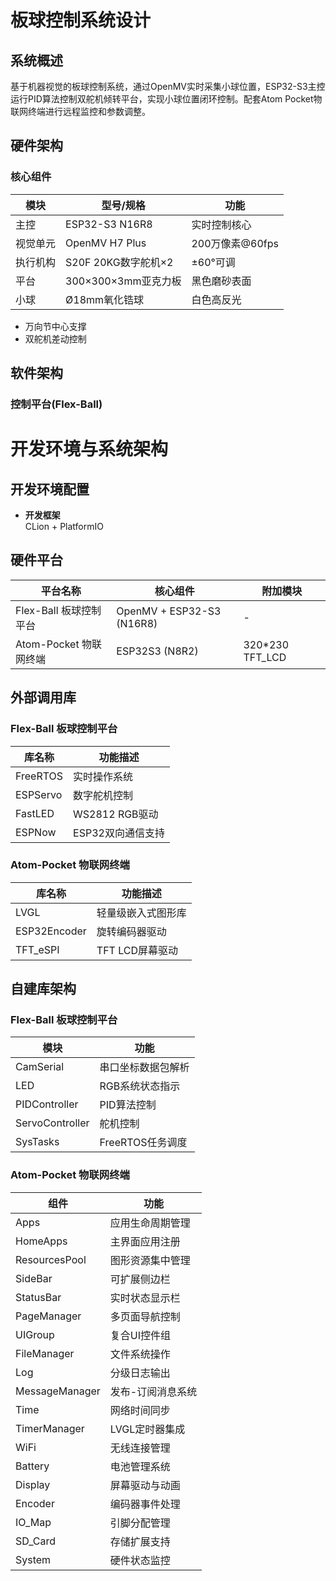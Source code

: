 # 板球控制系统设计

## 系统概述
基于机器视觉的板球控制系统，通过OpenMV实时采集小球位置，ESP32-S3主控运行PID算法控制双舵机倾转平台，实现小球位置闭环控制。配套Atom Pocket物联网终端进行远程监控和参数调整。

## 硬件架构
### 核心组件
| 模块 | 型号/规格 | 功能 |
|-------|------------|------|
| 主控 | ESP32-S3 N16R8 | 实时控制核心 |
| 视觉单元 | OpenMV H7 Plus | 200万像素@60fps |
| 执行机构 | S20F 20KG数字舵机×2 | ±60°可调 |
| 平台 | 300×300×3mm亚克力板 | 黑色磨砂表面 |
| 小球 | Ø18mm氧化锆球 | 白色高反光 |

- 万向节中心支撑
- 双舵机差动控制

## 软件架构
### 控制平台(Flex-Ball)
# 开发环境与系统架构

## 开发环境配置
- **开发框架**  
  CLion + PlatformIO

## 硬件平台
| 平台名称 | 核心组件 | 附加模块 |
|----------|----------|----------|
| Flex-Ball 板球控制平台 | OpenMV + ESP32-S3 (N16R8) | - |
| Atom-Pocket 物联网终端 | ESP32S3 (N8R2) | 320*230 TFT_LCD |

## 外部调用库
### Flex-Ball 板球控制平台
| 库名称 | 功能描述 |
|--------|----------|
| FreeRTOS | 实时操作系统 |
| ESPServo | 数字舵机控制 |
| FastLED | WS2812 RGB驱动 |
| ESPNow | ESP32双向通信支持 |

### Atom-Pocket 物联网终端
| 库名称 | 功能描述 |
|--------|----------|
| LVGL | 轻量级嵌入式图形库 |
| ESP32Encoder | 旋转编码器驱动 |
| TFT_eSPI | TFT LCD屏幕驱动 |

## 自建库架构
### Flex-Ball 板球控制平台
| 模块 | 功能 |
|------|------|
| CamSerial | 串口坐标数据包解析 |
| LED | RGB系统状态指示 |
| PIDController | PID算法控制 |
| ServoController | 舵机控制 |
| SysTasks | FreeRTOS任务调度 |

### Atom-Pocket 物联网终端
| 组件	| 功能 |
|------|------|
| Apps	| 应用生命周期管理 |
| HomeApps	| 主界面应用注册 |
| ResourcesPool	| 图形资源集中管理 |
| SideBar	| 可扩展侧边栏 |
| StatusBar	| 实时状态显示栏 |
| PageManager	| 多页面导航控制 |
| UIGroup	| 复合UI控件组 |
| FileManager	| 文件系统操作 |
| Log	| 分级日志输出 |
| MessageManager	| 发布-订阅消息系统 |
| Time	| 网络时间同步 |
| TimerManager	| LVGL定时器集成 |
| WiFi	| 无线连接管理 |
| Battery	| 电池管理系统 |
| Display	| 屏幕驱动与动画 |
| Encoder	| 编码器事件处理 |
| IO_Map	| 引脚分配管理 |
| SD_Card	| 存储扩展支持 |
| System	| 硬件状态监控 |
